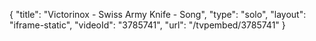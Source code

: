 {
    "title": "Victorinox - Swiss Army Knife - Song",
    "type": "solo",
    "layout": "iframe-static",
    "videoId": "3785741",
    "url": "\/tvpembed\/3785741"
}